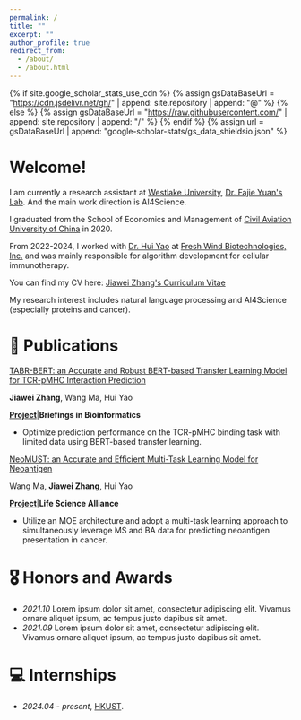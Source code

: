 ```yaml
---
permalink: /
title: ""
excerpt: ""
author_profile: true
redirect_from: 
  - /about/
  - /about.html
---
```


{% if site.google_scholar_stats_use_cdn %}
{% assign gsDataBaseUrl = "https://cdn.jsdelivr.net/gh/" | append: site.repository | append: "@" %}
{% else %}
{% assign gsDataBaseUrl = "https://raw.githubusercontent.com/" | append: site.repository | append: "/" %}
{% endif %}
{% assign url = gsDataBaseUrl | append: "google-scholar-stats/gs_data_shieldsio.json" %}

<span class='anchor' id='about-me'></span>

# Welcome!
I am currently a research assistant at [Westlake University](https://en.westlake.edu.cn/), [Dr. Fajie Yuan's Lab](https://github.com/westlake-repl). And the main work direction is AI4Science.

I graduated from the School of Economics and Management of [Civil Aviation University of China](https://www.cauc.edu.cn/en/) in 2020.

From 2022-2024, I worked with [Dr. Hui Yao](https://scholar.google.com/citations?user=LlcLoysAAAAJ) at [Fresh Wind Biotechnologies, Inc.](https://www.freshwindbiotech.com/) and was mainly responsible for algorithm development for cellular immunotherapy. 

You can find my CV here: [Jiawei Zhang's Curriculum Vitae](../assets/jwzhang_CV.pdf)

My research interest includes natural language processing and AI4Science (especially proteins and cancer).


# 📝 Publications 

<!-- <div class='paper-box'><div class='paper-box-image'><div><div class="badge">CVPR 2016</div><img src='images/500x300.png' alt="sym" width="100%"></div></div> -->
<div class='paper-box-text' markdown="1">

[TABR-BERT: an Accurate and Robust BERT-based Transfer Learning Model for TCR-pMHC Interaction Prediction](https://academic.oup.com/bib/article/25/1/bbad436/7457349)

**Jiawei Zhang**, Wang Ma, Hui Yao

[**Project**](https://github.com/Freshwind-Bioinformatics/TABR-BERT)|**Briefings in Bioinformatics** <strong><span class='show_paper_citations' data='DhtAFkwAAAAJ:ALROH1vI_8AC'></span></strong>
- Optimize prediction performance on the TCR-pMHC binding task with limited data using BERT-based transfer learning. 
</div>

<div class='paper-box-text' markdown="1">

[NeoMUST: an Accurate and Efficient Multi-Task Learning Model for Neoantigen](https://www.life-science-alliance.org/content/7/4/e202302255)

Wang Ma, **Jiawei Zhang**, Hui Yao

[**Project**](https://github.com/Freshwind-Bioinformatics/NeoMUST)|**Life Science Alliance** <strong><span class='show_paper_citations' data='DhtAFkwAAAAJ:ALROH1vI_8AC'></span></strong>
- Utilize an MOE architecture and adopt a multi-task learning approach to simultaneously leverage MS and BA data for predicting neoantigen presentation in cancer. 

<!-- </div> -->

<!-- - [Lorem ipsum dolor sit amet, consectetur adipiscing elit. Vivamus ornare aliquet ipsum, ac tempus justo dapibus sit amet](https://github.com), A, B, C, **CVPR 2020** -->

# 🎖 Honors and Awards
- *2021.10* Lorem ipsum dolor sit amet, consectetur adipiscing elit. Vivamus ornare aliquet ipsum, ac tempus justo dapibus sit amet. 
- *2021.09* Lorem ipsum dolor sit amet, consectetur adipiscing elit. Vivamus ornare aliquet ipsum, ac tempus justo dapibus sit amet. 

# 💻 Internships
- *2024.04 - present*, [HKUST](https://hkust.edu.hk/).

